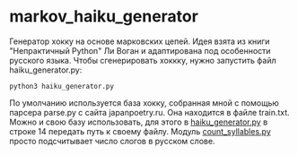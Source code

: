 # markov_haiku_generator
Генератор хокку на основе марковских цепей.
Идея взята из книги "Непрактичный Python" Ли Воган и адаптирована под особенности русского языка.
Чтобы сгенерировать хоккку, нужно запустить файл haiku_generator.py:
```
python3 haiku_generator.py
```
По умолчанию используется база хокку, собранная мной с помощью парсера parse.py с сайта japanpoetry.ru. Она находится в файле train.txt.
Можно и свою базу использовать, для этого в [haiku_generator.py](http://example.com/) в строке 14 передать путь к своему файлу.
Модуль [count_syllables.py](http://example.com) просто подсчитывает число слогов в русском слове.
